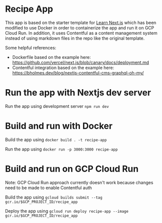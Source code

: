 # Recipe App

This app is based on the starter template for [Learn Next.js](https://nextjs.org/learn) which has been modified to use Docker in order to containerize the app and run it on GCP Cloud Run. In addition, it uses Contentful as a content management system instead of using markdown files in the repo like the original template.

Some helpful references:
- Dockerfile based on the example here: https://github.com/vercel/next.js/blob/canary/docs/deployment.md 
- Contentful integration based on the example here: https://bholmes.dev/blog/nextjs-contentful-cms-graphql-oh-my/ 

# Run the app with Nextjs dev server

Run the app using development server `npm run dev`

# Build and run with Docker

Build the app using `docker build . -t recipe-app`

Run the app using `docker run -p 3000:3000 recipe-app`

# Build and run on GCP Cloud Run

Note: GCP Cloud Run approach currently doesn't work because changes need to be made to enable Contentful auth

Build the app using `gcloud builds submit --tag gcr.io/$GCP_PROJECT_ID/recipe_app`

Deploy the app using `gcloud run deploy recipe-app --image gcr.io/$GCP_PROJECT_ID/recipe_app`